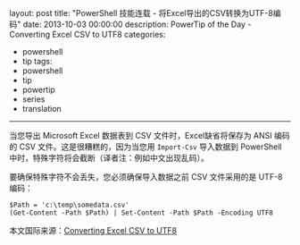 ﻿layout: post
title: "PowerShell 技能连载 - 将Excel导出的CSV转换为UTF-8编码"
date: 2013-10-03 00:00:00
description: PowerTip of the Day - Converting Excel CSV to UTF8
categories:
- powershell
- tip
tags:
- powershell
- tip
- powertip
- series
- translation
---
当您导出 Microsoft Excel 数据表到 CSV 文件时，Excel缺省将保存为 ANSI 编码的 CSV 文件。这是很糟糕的，因为当您用 `Import-Csv` 导入数据到 PowerShell 中时，特殊字符将会截断（译者注：例如中文出现乱码）。

要确保特殊字符不会丢失，您必须确保导入数据之前 CSV 文件采用的是 UTF-8 编码：

	$Path = 'c:\temp\somedata.csv'
	(Get-Content -Path $Path) | Set-Content -Path $Path -Encoding UTF8 

<!--more-->

本文国际来源：[Converting Excel CSV to UTF8](http://community.idera.com/powershell/powertips/b/tips/posts/converting-excel-csv-to-utf8)

